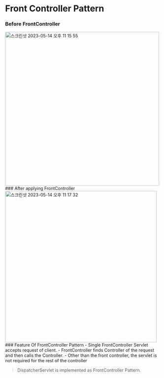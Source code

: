 # Front Controller Pattern
### Before FrontController
<img width="500" alt="스크린샷 2023-05-14 오후 11 15 55" src="https://github.com/gimminjae/Spring-RoadMap/assets/97084128/f0e8c4ba-e604-4c82-9332-429a3e8e206e">
### After applying FrontController
<img width="492" alt="스크린샷 2023-05-14 오후 11 17 32" src="https://github.com/gimminjae/Spring-RoadMap/assets/97084128/9b1eed1b-49e5-466b-9f9b-41af29c07592">
### Feature Of FrontController Pattern
- Single FrontController Servlet accepts request of client.
- FrontController finds Controller of the request and then calls the Controller.
- Other than the front controller, the servlet is not required for the rest of the controller

> DispatcherServlet is implemented as FrontController Pattern.

